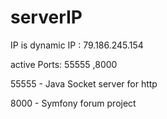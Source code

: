 # serverIP

IP is dynamic 
IP : 79.186.245.154

active Ports: 55555   ,8000


55555 - Java Socket server for http

8000 - Symfony forum project
